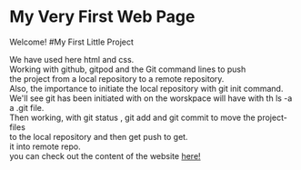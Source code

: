 # My Very First Web Page
Welcome!
#My First Little Project

We have used here html and css.   
Working with github, gitpod and the Git command lines to push   
the project from a local repository to a remote repository.  
Also, the importance to initiate the local repository with git init command.  
 We'll see git has been initiated with on the worskpace will have 
with th ls -a a .git file.  
Then working, with git status , git add and git commit to move the project-files   
to the local repository and then get push to get.  
it into remote repo.  
you can check out the content of the website <a href="https://igna2019.github.io/my-first-website/" target="_blank">here!</a>